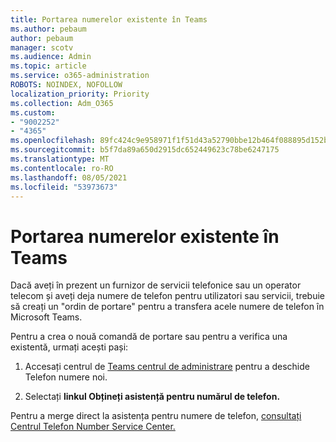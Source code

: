 ```yaml
---
title: Portarea numerelor existente în Teams
ms.author: pebaum
author: pebaum
manager: scotv
ms.audience: Admin
ms.topic: article
ms.service: o365-administration
ROBOTS: NOINDEX, NOFOLLOW
localization_priority: Priority
ms.collection: Adm_O365
ms.custom:
- "9002252"
- "4365"
ms.openlocfilehash: 89fc424c9e958971f1f51d43a52790bbe12b464f088895d152bfd00f41dd3561
ms.sourcegitcommit: b5f7da89a650d2915dc652449623c78be6247175
ms.translationtype: MT
ms.contentlocale: ro-RO
ms.lasthandoff: 08/05/2021
ms.locfileid: "53973673"
---
```

# <a name="port-existing-numbers-to-teams"></a>Portarea numerelor existente în Teams

Dacă aveți în prezent un furnizor de servicii telefonice sau un operator telecom și aveți deja numere de telefon pentru utilizatori sau servicii, trebuie să creați un "ordin de portare" pentru a transfera acele numere de telefon în Microsoft Teams.  

Pentru a crea o nouă comandă de portare sau pentru a verifica una existentă, urmați acești pași: 

1. Accesați centrul de [Teams centrul de administrare](https://admin.teams.microsoft.com/phone-numbers) pentru a deschide Telefon numere noi. 

1. Selectați **linkul Obțineți asistență pentru numărul de telefon.** 

Pentru a merge direct la asistența pentru numere de telefon, [consultați Centrul Telefon Number Service Center.](https://pstnsd.powerappsportals.com/)  